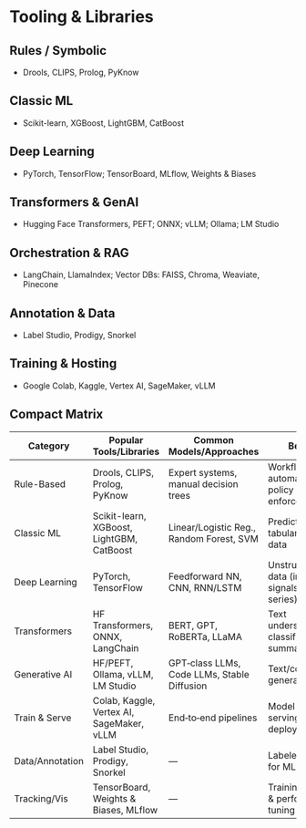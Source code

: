 # Tooling & Libraries

## Rules / Symbolic
- Drools, CLIPS, Prolog, PyKnow

## Classic ML
- Scikit-learn, XGBoost, LightGBM, CatBoost

## Deep Learning
- PyTorch, TensorFlow; TensorBoard, MLflow, Weights & Biases

## Transformers & GenAI
- Hugging Face Transformers, PEFT; ONNX; vLLM; Ollama; LM Studio

## Orchestration & RAG
- LangChain, LlamaIndex; Vector DBs: FAISS, Chroma, Weaviate, Pinecone

## Annotation & Data
- Label Studio, Prodigy, Snorkel

## Training & Hosting
- Google Colab, Kaggle, Vertex AI, SageMaker, vLLM

## Compact Matrix

| Category        | Popular Tools/Libraries                               | Common Models/Approaches                      | Best For                                         |
|-----------------|--------------------------------------------------------|-----------------------------------------------|--------------------------------------------------|
| Rule-Based      | Drools, CLIPS, Prolog, PyKnow                          | Expert systems, manual decision trees         | Workflow automation, policy enforcement          |
| Classic ML      | Scikit-learn, XGBoost, LightGBM, CatBoost              | Linear/Logistic Reg., Random Forest, SVM      | Prediction on tabular/structured data            |
| Deep Learning   | PyTorch, TensorFlow                                    | Feedforward NN, CNN, RNN/LSTM                 | Unstructured data (images, signals, time series) |
| Transformers    | HF Transformers, ONNX, LangChain                       | BERT, GPT, RoBERTa, LLaMA                     | Text understanding, classification, summarizing  |
| Generative AI   | HF/PEFT, Ollama, vLLM, LM Studio                       | GPT‑class LLMs, Code LLMs, Stable Diffusion   | Text/code/image generation                       |
| Train & Serve   | Colab, Kaggle, Vertex AI, SageMaker, vLLM              | End‑to‑end pipelines                          | Model training, serving, deployment              |
| Data/Annotation | Label Studio, Prodigy, Snorkel                         | —                                             | Labeled datasets for ML & NLP                    |
| Tracking/Vis    | TensorBoard, Weights & Biases, MLflow                  | —                                             | Training tracking & performance tuning           |

